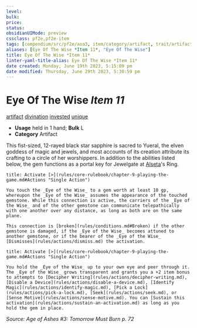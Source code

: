 ```yaml
---
level:
bulk:
price:
status:
obsidianUIMode: preview
cssclass: pf2e,pf2e-item
tags: [compendium/src/pf2e/aoa3, item/category/artifact, trait/artifact, trait/divination, trait/invested, trait/unique]
aliases: [Eye Of The Wise *Item 11*, "Eye Of The Wise"]
title: Eye Of The Wise *Item 11*
linter-yaml-title-alias: Eye Of The Wise *Item 11*
date created: Monday, June 19th 2023, 5:15:09 pm
date modified: Thursday, June 29th 2023, 5:30:59 pm
---
```


# Eye Of The Wise *Item 11*

[artifact](rules/traits/artifact-gmg.md) [divination](rules/traits/divination.md) [invested](rules/traits/invested.md) [unique](rules/traits/unique.md)  

- **Usage** held in 1 hand; **Bulk** L
- **Category** Artifact

This fist-sized, 12-rayed black star sapphire is sacred to Yueral, the elven goddess of magic and jewels, and most accounts of its creation attribute its crafting to a circle of her worshippers. In addition to the abilities listed below, the gem functions as a portal key for Jewelgate at [Alseta](compendium/setting/deities/alseta-logm.md)'s Ring.

```ad-embed-ability
title: Activate [>](rules/core-rulebook/chapter-9-playing-the-game.md#Actions "Single Action")

You touch the _Eye of the Wise_ to a gem worth at least 10 gp, whereupon the _Eye of the Wise_ assumes the appearance of the touched gemstone. While this connection is active, the carriers of the _Eye of the Wise_ and of the other gemstone can communicate telepathically with one another over any distance, as long as both are on the same plane.

This connection is [broken](rules/conditions.md#Broken) if the other gemstone is damaged, if the _Eye of the Wise_ becomes attuned to another gemstone, or if the bearer of the _Eye of the Wise_ [Dismisses](rules/actions/dismiss.md) the activation.
```

```ad-embed-ability
title: Activate [>](rules/core-rulebook/chapter-9-playing-the-game.md#Actions "Single Action")

You hold the _Eye of the Wise_ up to your own eye and peer through it. The _Eye of the Wise_ grows transparent and grants you a +2 item bonus to attempts to [Decipher Writing](rules/actions/decipher-writing.md), [Disable a Device](rules/actions/disable-a-device.md), [Identify Magic](rules/actions/identify-magic.md), [Pick a Lock](rules/actions/pick-a-lock.md), [Seek](rules/actions/seek.md), or [Sense Motive](rules/actions/sense-motive.md). You can [Sustain this activation](rules/actions/sustain-an-activation.md) as long as you hold the gem in place.
```

*Source: Age of Ashes #3: Tomorrow Must Burn p. 72*
